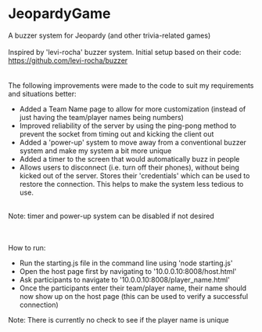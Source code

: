 # JeopardyGame
A buzzer system for Jeopardy (and other trivia-related games)
<br />
<br />
Inspired by 'levi-rocha' buzzer system. Initial setup based on their code: https://github.com/levi-rocha/buzzer
<br />
<br />
<br />
The following improvements were made to the code to suit my requirements and situations better:
- Added a Team Name page to allow for more customization (instead of just having the team/player names being numbers)
- Improved reliability of the server by using the ping-pong method to prevent the socket from timing out and kicking the client out
- Added a 'power-up' system to move away from a conventional buzzer system and make my system a bit more unique
- Added a timer to the screen that would automatically buzz in people
- Allows users to disconnect (i.e. turn off their phones), without being kicked out of the server. Stores their 'credentials' which can be used to restore the connection. This helps to make the system less tedious to use.
<br />
Note: timer and power-up system can be disabled if not desired
<br />
<br />
<br />

How to run:
- Run the starting.js file in the command line using 'node starting.js'
- Open the host page first by navigating to '10.0.0.10:8008/host.html'
- Ask participants to navigate to '10.0.0.10:8008/player_name.html'
- Once the participants enter their team/player name, their name should now show up on the host page (this can be used to verify a successful connection)
  
Note: There is currently no check to see if the player name is unique
